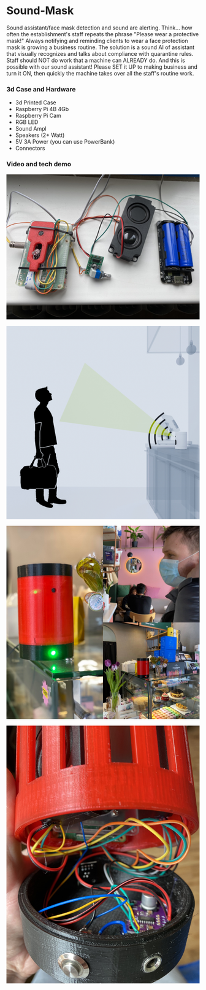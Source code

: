 # Sound-Mask
Sound assistant/face mask detection and sound are alerting.  Think… how often the establishment's staff repeats the phrase "Please wear a protective mask!"  Always notifying and reminding clients to wear a face protection mask is growing a business routine.  The solution is a sound AI of assistant that visually recognizes and talks about compliance with quarantine rules.  Staff should NOT do work that a machine can ALREADY do.  And this is possible with our sound assistant!  Please SET it UP to making business and turn it ON, then quickly the machine takes over all the staff's routine work.

### 3d Case and Hardware

* 3d Printed Case
* Raspberry Pi 4B 4Gb
* Raspberry Pi Cam
* RGB LED
* Sound Ampl
* Speakers (2+ Watt)
* 5V 3A Power (you can use PowerBank)
* Connectors

### Video and tech demo

[![Youtube video](/images/Sound-Mask-00009.jpg)](https://youtu.be/g_8TsaBLEg0 "Youtube Video")

![images](/images/Sound-Mask-00001.jpg)

![images](/images/Sound-Mask-00005.JPG)

![images](/images/Sound-Mask-00011.jpg)